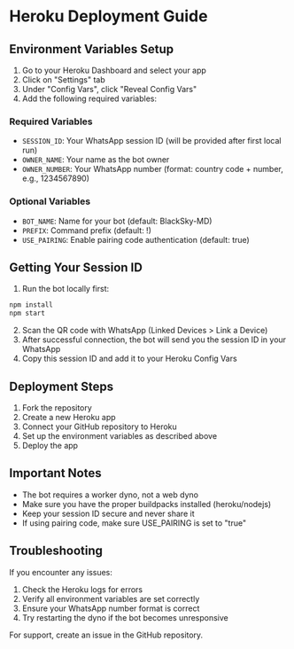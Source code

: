 # Heroku Deployment Guide

## Environment Variables Setup

1. Go to your Heroku Dashboard and select your app
2. Click on "Settings" tab
3. Under "Config Vars", click "Reveal Config Vars"
4. Add the following required variables:

### Required Variables
- `SESSION_ID`: Your WhatsApp session ID (will be provided after first local run)
- `OWNER_NAME`: Your name as the bot owner
- `OWNER_NUMBER`: Your WhatsApp number (format: country code + number, e.g., 1234567890)

### Optional Variables
- `BOT_NAME`: Name for your bot (default: BlackSky-MD)
- `PREFIX`: Command prefix (default: !)
- `USE_PAIRING`: Enable pairing code authentication (default: true)

## Getting Your Session ID

1. Run the bot locally first:
```bash
npm install
npm start
```

2. Scan the QR code with WhatsApp (Linked Devices > Link a Device)
3. After successful connection, the bot will send you the session ID in your WhatsApp
4. Copy this session ID and add it to your Heroku Config Vars

## Deployment Steps

1. Fork the repository
2. Create a new Heroku app
3. Connect your GitHub repository to Heroku
4. Set up the environment variables as described above
5. Deploy the app

## Important Notes

- The bot requires a worker dyno, not a web dyno
- Make sure you have the proper buildpacks installed (heroku/nodejs)
- Keep your session ID secure and never share it
- If using pairing code, make sure USE_PAIRING is set to "true"

## Troubleshooting

If you encounter any issues:
1. Check the Heroku logs for errors
2. Verify all environment variables are set correctly
3. Ensure your WhatsApp number format is correct
4. Try restarting the dyno if the bot becomes unresponsive

For support, create an issue in the GitHub repository.